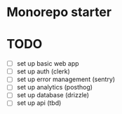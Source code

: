 # Monorepo starter

# TODO 

 - [ ] set up basic web app
 - [ ] set up auth (clerk)
 - [ ] set up error management (sentry)
 - [ ] set up analytics (posthog)
 - [ ] set up database (drizzle)
 - [ ] set up api (tbd)
